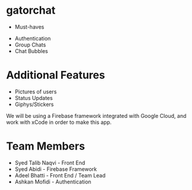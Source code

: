 # gatorchat

* Must-haves
- Authentication
- Group Chats
- Chat Bubbles

# Additional Features
- Pictures of users
- Status Updates
- Giphys/Stickers

We will be using a Firebase framework integrated with Google Cloud, and work with xCode in order to make this app.

# Team Members 
- Syed Talib Naqvi - Front End
- Syed Abidi - Firebase Framework 
- Adeel Bhatti - Front End / Team Lead
- Ashkan Mofidi - Authentication
